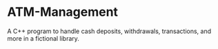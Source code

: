# ATM-Management
A C++ program to handle cash deposits, withdrawals, transactions, and more in a fictional library.
